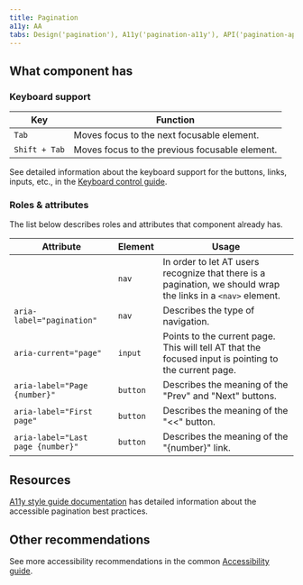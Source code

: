 ```yaml
---
title: Pagination
a11y: AA
tabs: Design('pagination'), A11y('pagination-a11y'), API('pagination-api'), Example('pagination-code'), Changelog('pagination-changelog')
---
```


## What component has

### Keyboard support

| Key           | Function                                       |
| ------------- | ---------------------------------------------- |
| `Tab`         | Moves focus to the next focusable element.     |
| `Shift + Tab` | Moves focus to the previous focusable element. |

See detailed information about the keyboard support for the buttons, links, inputs, etc., in the [Keyboard control guide](/core-principles/a11y/a11y-keyboard).

### Roles & attributes

The list below describes roles and attributes that component already has.

| Attribute                         | Element  | Usage                                                                                                         |
| --------------------------------- | -------- | ------------------------------------------------------------------------------------------------------------- |
|                                   | `nav`    | In order to let AT users recognize that there is a pagination, we should wrap the links in a `<nav>` element. |
| `aria-label="pagination"`         | `nav`    | Describes the type of navigation.                                                                             |
| `aria-current="page"`             | `input`  | Points to the current page. This will tell AT that the focused input is pointing to the current page.         |
| `aria-label="Page {number}"`      | `button` | Describes the meaning of the "Prev" and "Next" buttons.                                                       |
| `aria-label="First page"`         | `button` | Describes the meaning of the "<<" button.                                                                     |
| `aria-label="Last page {number}"` | `button` | Describes the meaning of the "{number}" link.                                                                 |

## Resources

[A11y style guide documentation](https://a11y-style-guide.com/style-guide/section-navigation.html) has detailed information about the accessible pagination best practices.

## Other recommendations

See more accessibility recommendations in the common [Accessibility guide](/core-principles/a11y/a11y).
